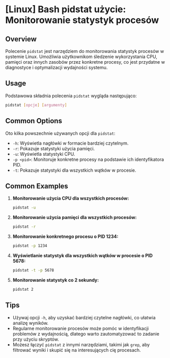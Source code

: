 # [Linux] Bash pidstat użycie: Monitorowanie statystyk procesów

## Overview
Polecenie `pidstat` jest narzędziem do monitorowania statystyk procesów w systemie Linux. Umożliwia użytkownikom śledzenie wykorzystania CPU, pamięci oraz innych zasobów przez konkretne procesy, co jest przydatne w diagnostyce i optymalizacji wydajności systemu.

## Usage
Podstawowa składnia polecenia `pidstat` wygląda następująco:

```bash
pidstat [opcje] [argumenty]
```

## Common Options
Oto kilka powszechnie używanych opcji dla `pidstat`:

- `-h`: Wyświetla nagłówki w formacie bardziej czytelnym.
- `-r`: Pokazuje statystyki użycia pamięci.
- `-u`: Wyświetla statystyki CPU.
- `-p <pid>`: Monitoruje konkretne procesy na podstawie ich identyfikatora PID.
- `-t`: Pokazuje statystyki dla wszystkich wątków w procesie.

## Common Examples

1. **Monitorowanie użycia CPU dla wszystkich procesów:**
   ```bash
   pidstat -u
   ```

2. **Monitorowanie użycia pamięci dla wszystkich procesów:**
   ```bash
   pidstat -r
   ```

3. **Monitorowanie konkretnego procesu o PID 1234:**
   ```bash
   pidstat -p 1234
   ```

4. **Wyświetlanie statystyk dla wszystkich wątków w procesie o PID 5678:**
   ```bash
   pidstat -t -p 5678
   ```

5. **Monitorowanie statystyk co 2 sekundy:**
   ```bash
   pidstat 2
   ```

## Tips
- Używaj opcji `-h`, aby uzyskać bardziej czytelne nagłówki, co ułatwia analizę wyników.
- Regularne monitorowanie procesów może pomóc w identyfikacji problemów z wydajnością, dlatego warto zautomatyzować to zadanie przy użyciu skryptów.
- Możesz łączyć `pidstat` z innymi narzędziami, takimi jak `grep`, aby filtrować wyniki i skupić się na interesujących cię procesach.